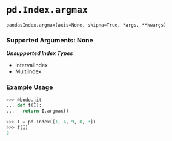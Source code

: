 # `pd.Index.argmax`

`pandasIndex.argmax(axis=None, skipna=True, *args, **kwargs)`

### Supported Arguments: None

***Unsupported Index Types***

- IntervalIndex
- MultiIndex

### Example Usage

```py
>>> @bodo.jit
... def f(I):
...   return I.argmax()

>>> I = pd.Index([1, 4, 9, 0, 3])
>>> f(I)
2
```

